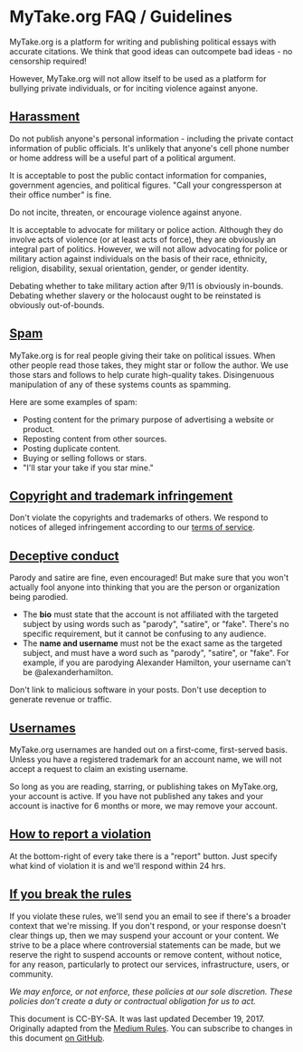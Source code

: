 # MyTake.org FAQ / Guidelines

MyTake.org is a platform for writing and publishing political essays with accurate citations.  We think that good ideas can outcompete bad ideas - no censorship required!

However, MyTake.org will not allow itself to be used as a platform for bullying private individuals, or for inciting violence against anyone.

<a name="harassment"></a>

## [Harassment](#harassment)

Do not publish anyone's personal information - including the private contact information of public officials.  It's unlikely that anyone's cell phone number or home address will be a useful part of a political argument.

It is acceptable to post the public contact information for companies, government agencies, and political figures.  "Call your congressperson at their office number" is fine.

Do not incite, threaten, or encourage violence against anyone.

It is acceptable to advocate for military or police action.  Although they do involve acts of violence (or at least acts of force), they are obviously an integral part of politics.  However, we will not allow advocating for police or military action against individuals on the basis of their race, ethnicity, religion, disability, sexual orientation, gender, or gender identity.

Debating whether to take military action after 9/11 is obviously in-bounds.  Debating whether slavery or the holocaust ought to be reinstated is obviously out-of-bounds.

<a name="spam"></a>

## [Spam](#spam)

MyTake.org is for real people giving their take on political issues.  When other people read those takes, they might star or follow the author.  We use those stars and follows to help curate high-quality takes.  Disingenuous manipulation of any of these systems counts as spamming.

Here are some examples of spam:

- Posting content for the primary purpose of advertising a website or product.
- Reposting content from other sources.
- Posting duplicate content.
- Buying or selling follows or stars.
- "I'll star your take if you star mine."

<a name="infringement"></a>

## [Copyright and trademark infringement](#infringement)

Don't violate the copyrights and trademarks of others.  We respond to notices of alleged infringement according to our [terms of service](https://meta.mytake.org/tos).

<a name="deceptive"></a>

## [Deceptive conduct](#deceptive)

Parody and satire are fine, even encouraged!  But make sure that you won't actually fool anyone into thinking that you are the person or organization being parodied.

- The **bio** must state that the account is not affiliated with the targeted subject by using words such as "parody", "satire", or "fake".  There's no specific requirement, but it cannot be confusing to any audience.
- The **name and username** must not be the exact same as the targeted subject, and must have a word such as "parody", "satire", or "fake".  For example, if you are parodying Alexander Hamilton, your username can't be @alexanderhamilton.

Don't link to malicious software in your posts.  Don't use deception to generate revenue or traffic.

<a name="usernames"></a>

## [Usernames](#usernames)

MyTake.org usernames are handed out on a first-come, first-served basis.  Unless you have a registered trademark for an account name, we will not accept a request to claim an existing username.

So long as you are reading, starring, or publishing takes on MyTake.org, your account is active.  If you have not published any takes and your account is inactive for 6 months or more, we may remove your account.

<a name="report"></a>

## [How to report a violation](#report)

At the bottom-right of every take there is a "report" button.  Just specify what kind of violation it is and we'll respond within 24 hrs.

<a name="violations"></a>

## [If you break the rules](#violations)

If you violate these rules, we'll send you an email to see if there's a broader context that we're missing.  If you don't respond, or your response doesn't clear things up, then we may suspend your account or your content.  We strive to be a place where controversial statements can be made, but we reserve the right to suspend accounts or remove content, without notice, for any reason, particularly to protect our services, infrastructure, users, or community.

*We may enforce, or not enforce, these policies at our sole discretion. These policies don’t create a duty or contractual obligation for us to act.*

This document is CC-BY-SA. It was last updated December 19, 2017.  Originally adapted from the [Medium Rules](https://medium.com/policy/medium-rules-30e5502c4eb4). You can subscribe to changes in this document [on GitHub](https://github.com/mytakedotorg/policy/blob/master/guidelines.md).
